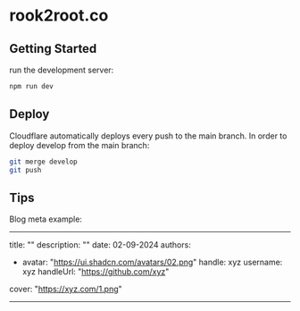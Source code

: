 # rook2root.co

## Getting Started

run the development server:

```bash
npm run dev
```

## Deploy

Cloudflare automatically deploys every push to the main branch.
In order to deploy develop from the main branch:

```bash
git merge develop
git push
```

## Tips

Blog meta example:

---
title: ""
description: ""
date: 02-09-2024
authors:

- avatar: "<https://ui.shadcn.com/avatars/02.png>"
    handle: xyz
    username: xyz
    handleUrl: "<https://github.com/xyz>"

cover: "<https://xyz.com/1.png>"

---
